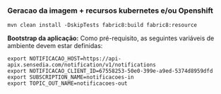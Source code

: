 ### Geracao da imagem + recursos kubernetes e/ou Openshift
``mvn clean install -DskipTests fabric8:build fabric8:resource``

**Bootstrap da aplicação:**
Como pré-requisito, as seguintes variáveis de ambiente devem estar definidas:
```
export NOTIFICACAO_HOST=https://api-apix.sensedia.com/notification/v1/notifications
export NOTIFICACAO_CLIENT_ID=67558253-50e0-399e-a9ed-5374d8959dfd
export SUBSCRIPTION_NAME=notificacoes-in
export TOPIC_OUT_NAME=notificacoes-out
```
